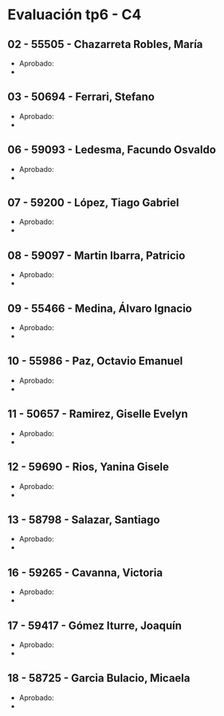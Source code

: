 # Evaluación tp6 - C4

## 02 - 55505 - Chazarreta Robles, María
- Aprobado: 
- 

## 03 - 50694 - Ferrari, Stefano
- Aprobado: 
- 

## 06 - 59093 - Ledesma, Facundo Osvaldo
- Aprobado: 
- 

## 07 - 59200 - López, Tiago Gabriel
- Aprobado: 
- 

## 08 - 59097 - Martin Ibarra, Patricio
- Aprobado: 
- 

## 09 - 55466 - Medina, Álvaro Ignacio
- Aprobado: 
- 

## 10 - 55986 - Paz, Octavio Emanuel
- Aprobado: 
- 

## 11 - 50657 - Ramirez, Giselle Evelyn
- Aprobado: 
- 

## 12 - 59690 - Rios, Yanina Gisele
- Aprobado: 
- 

## 13 - 58798 - Salazar, Santiago
- Aprobado: 
- 

## 16 - 59265 - Cavanna, Victoria
- Aprobado: 
- 

## 17 - 59417 - Gómez Iturre, Joaquín
- Aprobado: 
- 

## 18 - 58725 - Garcia Bulacio, Micaela
- Aprobado: 
- 
